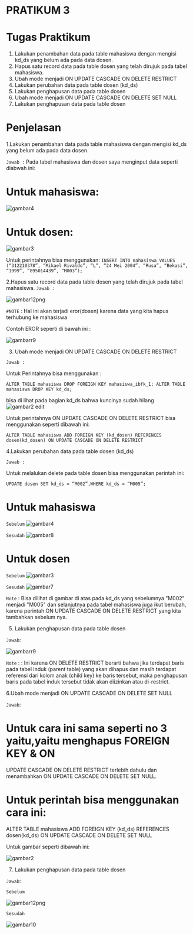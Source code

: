 # PRATIKUM 3

# Tugas Praktikum

1. Lakukan penambahan data pada table mahasiswa dengan mengisi kd_ds yang
belum ada pada data dosen.
2. Hapus satu record data pada table dosen yang telah dirujuk pada tabel
mahasiswa.
3. Ubah mode menjadi ON UPDATE CASCADE ON DELETE RESTRICT
4. Lakukan perubahan data pada table dosen (kd_ds)
5. Lakukan penghapusan data pada table dosen
6. Ubah mode menjadi ON UPDATE CASCADE ON DELETE SET NULL
7. Lakukan penghapusan data pada table dosen

# Penjelasan

1.Lakukan penambahan data pada table mahasiswa dengan mengisi kd_ds yang
belum ada pada data dosen.

`Jawab :`
Pada tabel mahasiswa dan dosen saya menginput data seperti diabwah ini:
# Untuk mahasiswa:

![gambar4](https://github.com/MikaelRivaldo/pratikum3/assets/115770247/57f11a1e-5a33-4a63-8454-9c7e26256160)

# Untuk dosen:

![gambar3](https://github.com/MikaelRivaldo/pratikum3/assets/115770247/6b662de0-066e-4477-8da4-58cc38446aa6)

Untuk perintahnya bisa menggunakan:
` INSERT INTO mahasiswa
VALUES (“312210378”, “Mikael Rivaldo”, “L”, “24 Mei 2004”, “Rusa”, “Bekasi”, 
“1999”, “895014439”, “M003”); `

2.Hapus satu record data pada table dosen yang telah dirujuk pada tabel
mahasiswa.
`Jawab :`

![gambar12png](https://github.com/MikaelRivaldo/pratikum3/assets/115770247/d9dee21c-85d3-43e1-a8f8-f5be07769eab)

`#NOTE` : Hal ini akan terjadi eror(dosen) karena data yang kita hapus terhubung ke mahasiswa

Contoh EROR seperti di bawah ini :

![gambarr9](https://github.com/MikaelRivaldo/pratikum3/assets/115770247/60b7ec41-b3a7-4048-8e9d-40f3133b022b)

3. Ubah mode menjadi ON UPDATE CASCADE ON DELETE RESTRICT

`Jawab :`

Untuk Perintahnya bisa menggunakan  :

`ALTER TABLE mahasiswa
DROP FOREIGN KEY mahasiswa_ibfk_1;
ALTER TABLE mahasiswa
DROP KEY kd_ds;`

bisa di lihat pada bagian kd_ds bahwa kuncinya sudah hilang
![gambar2 edit](https://github.com/MikaelRivaldo/pratikum3/assets/115770247/f4697387-1027-4b3c-92cb-087c149d3b91)

Untuk perintahnya ON UPDATE CASCADE ON DELETE RESTRICT bisa menggunakan seperti dibawah ini:

`ALTER TABLE mahasiswa
ADD FOREIGN KEY (kd_dosen)
REFERENCES dosen(kd_dosen)
ON UPDATE CASCADE ON DELETE RESTRICT`

4.Lakukan perubahan data pada table dosen (kd_ds)

`Jawab :`

Untuk melalukan delete pada table dosen bisa menggunakan perintah ini:

`UPDATE dosen
SET kd_ds = “M002”,WHERE kd_ds = “M005”;`

# Untuk mahasiswa
`Sebelum`
![gambar4](https://github.com/MikaelRivaldo/pratikum3/assets/115770247/d32acbd2-136e-4855-98de-cdf19baaa544)

`Sesudah`
![gambar8](https://github.com/MikaelRivaldo/pratikum3/assets/115770247/160de98b-8dbe-4281-a30f-200dce7d7a67)



# Untuk dosen

`Sebelum`
![gambar3](https://github.com/MikaelRivaldo/pratikum3/assets/115770247/b3d9ffe5-ddd2-4010-af00-5c0a586873e5)

`Sesudah`
![gambar7](https://github.com/MikaelRivaldo/pratikum3/assets/115770247/3f678ee4-89c2-4b8c-97b3-be449f69718d)

`Note` : Bisa dilihat di gambar di atas pada kd_ds yang sebelumnya "M002" menjadi "M005" dan selanjutnya pada tabel mahasiswa juga ikut berubah, karena perintah ON 
UPDATE CASCADE ON DELETE RESTRICT yang kita tambahkan sebelum nya.


5. Lakukan penghapusan data pada table dosen

`Jawab`:

![gambarr9](https://github.com/MikaelRivaldo/pratikum3/assets/115770247/7197074d-71f2-4f9e-b721-1197f7626524)


`Note` : : Ini karena ON DELETE RESTRICT berarti bahwa jika terdapat baris pada 
tabel induk (parent table) yang akan dihapus dan masih terdapat referensi dari kolom 
anak (child key) ke baris tersebut, maka penghapusan baris pada tabel induk tersebut 
tidak akan diizinkan atau di-restrict.

6.Ubah mode menjadi ON UPDATE CASCADE ON DELETE SET NULL

`Jawab`:

# Untuk cara ini sama seperti no 3 yaitu,yaitu menghapus FOREIGN KEY & ON
UPDATE CASCADE ON DELETE RESTRICT terlebih dahulu dan menambahkan 
ON UPDATE CASCADE ON DELETE SET NULL.

# Untuk perintah bisa menggunakan cara ini:

ALTER TABLE mahasiswa
ADD FOREIGN KEY (kd_ds)
REFERENCES dosen(kd_ds)
ON UPDATE CASCADE ON DELETE SET NULL

Untuk gambar seperti dibawah ini:

![gambar2](https://github.com/MikaelRivaldo/pratikum3/assets/115770247/6e586475-1190-4e41-9440-e116b187e3bb)

7. Lakukan penghapusan data pada table dosen

`Jawab`:

`Sebelum`

![gambar12png](https://github.com/MikaelRivaldo/pratikum3/assets/115770247/f2f547d2-3d38-4a17-b32e-b4d60fa9d23d)


`Sesudah`

![gambar10](https://github.com/MikaelRivaldo/pratikum3/assets/115770247/a888f2a2-4857-45ae-804c-6232c0611772)
















